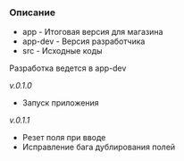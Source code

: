 ### Описание

* app - Итоговая версия для магазина
* app-dev - Версия разработчика
* src - Исходные коды

Разработка ведется в app-dev

*v.0.1.0*

- Запуск приложения

*v.0.1.1*

- Резет поля при вводе
- Исправление бага дублирования полей
